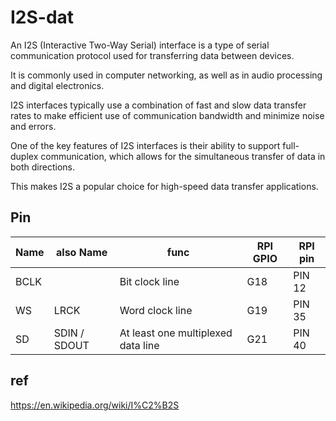 
# I2S-dat 

An I2S (Interactive Two-Way Serial) interface is a type of serial communication protocol used for transferring data between devices. 

It is commonly used in computer networking, as well as in audio processing and digital electronics. 

I2S interfaces typically use a combination of fast and slow data transfer rates to make efficient use of communication bandwidth and minimize noise and errors. 

One of the key features of I2S interfaces is their ability to support full-duplex communication, which allows for the simultaneous transfer of data in both directions. 

This makes I2S a popular choice for high-speed data transfer applications.

## Pin 

| Name | also Name    | func                               | RPI GPIO | RPI pin |
| ---- | ------------ | ---------------------------------- | -------- | ------- |
| BCLK |              | Bit clock line                     | G18      | PIN 12  |
| WS   | LRCK         | Word clock line                    | G19      | PIN 35  |
| SD   | SDIN / SDOUT | At least one multiplexed data line | G21      | PIN 40  |




## ref 

https://en.wikipedia.org/wiki/I%C2%B2S

